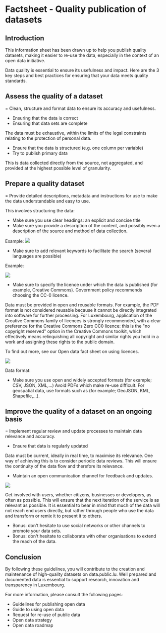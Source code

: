# Factsheet - Quality publication of datasets

## Introduction

This information sheet has been drawn up to help you publish quality datasets, making it easier to re-use the data, especially in the context of an open data initiative.

Data quality is essential to ensure its usefulness and impact. Here are the 3 key steps and best practices for ensuring that your data meets quality standards.

## Assess the quality of a dataset

= Clean, structure and format data to ensure its accuracy and usefulness.

- Ensuring that the data is correct
- Ensuring that data sets are complete

The data must be exhaustive, within the limits of the legal constraints relating to the protection of personal data.

- Ensure that the data is structured (e.g. one column per variable)
- Try to publish primary data

This is data collected directly from the source, not aggregated, and provided at the highest possible level of granularity.

## Prepare a quality dataset

= Provide detailed descriptions, metadata and instructions for use to make the data understandable and easy to use.

This involves structuring the data:

- Make sure you use clear headings: an explicit and concise title
- Make sure you provide a description of the content, and possibly even a description of the source and method of data collection.

Example:
![](https://data.public.lu/fr/pages/fact-sheets/data-quality-description.png)

- Make sure to add relevant keywords to facilitate the search (several languages are possible)

Example:

![](https://data.public.lu/fr/pages/fact-sheets/data-quality-metadata.png)

- Make sure to specify the licence under which the data is published (for example, Creative Commons). Government policy recommends choosing the CC-0 licence.

Data must be provided in open and reusable formats. For example, the PDF format is not considered reusable because it cannot be directly integrated into software for further processing. For Luxembourg, application of the Creative Commons family of licences is strongly recommended, with a clear preference for the Creative Commons Zero CC0 licence: this is the "no copyright reserved" option in the Creative Commons toolkit, which effectively means relinquishing all copyright and similar rights you hold in a work and assigning these rights to the public domain.

To find out more, see our Open data fact sheet on using licences.

![](https://data.public.lu/fr/pages/fact-sheets/data-quality-filters.png)

Data format:

- Make sure you use open and widely accepted formats (for example; CSV, JSON, XML,...) Avoid PDFs which make re-use difficult. For geospatial data, use formats such as (for example; GeoJSON, KML, Shapefile,...).

## Improve the quality of a dataset on an ongoing basis

= Implement regular review and update processes to maintain data relevance and accuracy.

- Ensure that data is regularly updated

Data must be current, ideally in real time, to maximise its relevance. One way of achieving this is to consider periodic data reviews. This will ensure the continuity of the data flow and therefore its relevance.

- Maintain an open communication channel for feedback and updates.

![](https://data.public.lu/fr/pages/fact-sheets/data-quality-discussions.png)

Get involved with users, whether citizens, businesses or developers, as often as possible. This will ensure that the next iteration of the service is as relevant as possible. It is essential to bear in mind that much of the data will not reach end users directly, but rather through people who use the data and transform or remix it to present it to others.

- Bonus: don't hesitate to use social networks or other channels to promote your data sets.
- Bonus: don't hesitate to collaborate with other organisations to extend the reach of the data.

## Conclusion

By following these guidelines, you will contribute to the creation and maintenance of high-quality datasets on data.public.lu. Well prepared and documented data is essential to support research, innovation and transparency in Luxembourg.

For more information, please consult the following pages:

- Guidelines for publishing open data
- Guide to using open data
- Request for re-use of public data
- Open data strategy
- Open data roadmap
